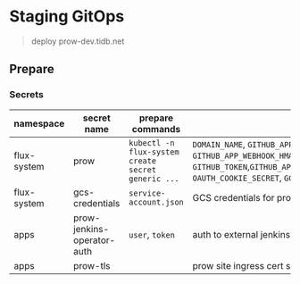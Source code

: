 # Staging GitOps

> deploy prow-dev.tidb.net

## Prepare

### Secrets

| namespace   | secret name                | prepare commands                                   | keys                                                                                                                                                                                                   | description |
| ----------- | -------------------------- | -------------------------------------------------- | ------------------------------------------------------------------------------------------------------------------------------------------------------------------------------------------------------ | ----------- |
| flux-system | prow                       | `kubectl -n flux-system create secret generic ...` | `DOMAIN_NAME`, `GITHUB_APP_ID`, `GITHUB_APP_CERT_BASE64`, `GITHUB_APP_WEBHOOK_HMAC`, `GITHUB_TOKEN`,`GITHUB_APP_CLIENT_ID`,`GITHUB_APP_CLIENT_SECRET`, `OAUTH_COOKIE_SECRET`, `GCS_CREDENTIALS_BASE64` |             |
| flux-system | gcs-credentials            | `service-account.json`                             | GCS credentials for prow                                                                                                                                                                               |             |
| apps        | prow-jenkins-operator-auth | `user`, `token`                                    | auth to external jenkins controller                                                                                                                                                                    |             |
| apps        | prow-tls                   |                                                    | prow site ingress cert secret                                                                                                                                                                          |             |
